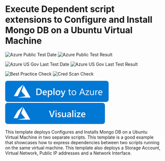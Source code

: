 # Execute Dependent script extensions to Configure and Install Mongo DB on a Ubuntu Virtual Machine

![Azure Public Test Date](https://azurequickstartsservice.blob.core.windows.net/badges/201-dependency-between-scripts-using-extensions/PublicLastTestDate.svg)
![Azure Public Test Result](https://azurequickstartsservice.blob.core.windows.net/badges/201-dependency-between-scripts-using-extensions/PublicDeployment.svg)

![Azure US Gov Last Test Date](https://azurequickstartsservice.blob.core.windows.net/badges/201-dependency-between-scripts-using-extensions/FairfaxLastTestDate.svg)
![Azure US Gov Last Test Result](https://azurequickstartsservice.blob.core.windows.net/badges/201-dependency-between-scripts-using-extensions/FairfaxDeployment.svg)

![Best Practice Check](https://azurequickstartsservice.blob.core.windows.net/badges/201-dependency-between-scripts-using-extensions/BestPracticeResult.svg)
![Cred Scan Check](https://azurequickstartsservice.blob.core.windows.net/badges/201-dependency-between-scripts-using-extensions/CredScanResult.svg)

[![Deploy To Azure](https://raw.githubusercontent.com/Azure/azure-quickstart-templates/master/1-CONTRIBUTION-GUIDE/images/deploytoazure.svg?sanitize=true)](https://portal.azure.com/#create/Microsoft.Template/uri/https%3A%2F%2Fraw.githubusercontent.com%2FAzure%2Fazure-quickstart-templates%2Fmaster%2F201-dependency-between-scripts-using-extensions%2Fazuredeploy.json)
[![Visualize](https://raw.githubusercontent.com/Azure/azure-quickstart-templates/master/1-CONTRIBUTION-GUIDE/images/visualizebutton.svg?sanitize=true)](http://armviz.io/#/?load=https%3A%2F%2Fraw.githubusercontent.com%2FAzure%2Fazure-quickstart-templates%2Fmaster%2F201-dependency-between-scripts-using-extensions%2Fazuredeploy.json)

This template deploys Configures and Installs Mongo DB on a Ubuntu Virtual
Machine in two separate scripts. This template is a good example that showcases
how to express dependencies between two scripts running on the same virtual
machine. This template also deploys a Storage Account, Virtual Network, Public
IP addresses and a Network Interface.
